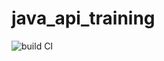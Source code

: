 # java_api_training
![build CI](https://github.com/adrihoc/maven_training/actions/workflows/build.yml/badge.svg)

